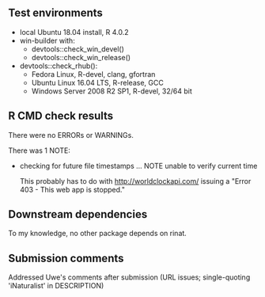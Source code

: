 ## Test environments

* local Ubuntu 18.04 install, R 4.0.2
* win-builder with:
  * devtools::check_win_devel()
  * devtools::check_win_release()
* devtools::check_rhub():
  * Fedora Linux, R-devel, clang, gfortran
  * Ubuntu Linux 16.04 LTS, R-release, GCC
  * Windows Server 2008 R2 SP1, R-devel, 32/64 bit

## R CMD check results

There were no ERRORs or WARNINGs. 

There was 1 NOTE:

* checking for future file timestamps ... NOTE
  unable to verify current time

  This probably has to do with http://worldclockapi.com/ issuing a "Error 403 - This web app is stopped."

## Downstream dependencies

To my knowledge, no other package depends on rinat.

## Submission comments

Addressed Uwe's comments after submission (URL issues; single-quoting 'iNaturalist' in DESCRIPTION)